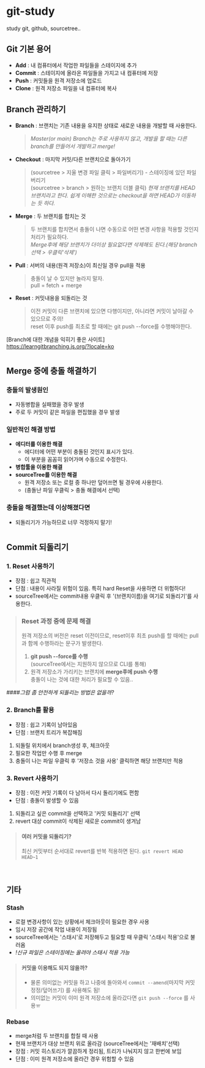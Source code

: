 # git-study
study git, github, sourcetree..


## Git 기본 용어
- **Add** : 내 컴퓨터에서 작업한 파일들을 스테이지에 추가
- **Commit** : 스테이지에 올라온 파일들을 가지고 내 컴퓨터에 저장
- **Push** : 커밋들을 원격 저장소에 업로드
- **Clone** : 원격 저장소 파일을 내 컴퓨터에 복사


## Branch 관리하기
- **Branch**
: 브랜치는 기존 내용을 유지한 상태로 새로운 내용을 개발할 때 사용한다.
  <br>
  >_Master(or main) Branch는 주로 사용하지 않고, 개발을 할 때는 다른 branch를 만들어서 개발하고 merge!_
  
- **Checkout** : 마지막 커밋/다른 브랜치으로 돌아가기
  
  >(sourcetree > 지울 변경 파일 클릭 > 파일버리기) - 스테이징에 있던 파일 버리기</br>
  (sourcetree > branch > 원하는 브랜치 더블 클릭)
  _현재 브랜치를 HEAD 브랜치라고 한다. 쉽게 이해한 것으로는 checkout을 하면 HEAD가 이동하는 듯 하다._
  
- **Merge** : 두 브랜치를 합치는 것
  >두 브랜치를 합치면서 충돌이 나면 수동으로 어떤 변경 사항을 적용할 것인지 처리가 필요하다.
  _<br>Merge후에 해당 브랜치가 더이상 필요없다면 삭제해도 된다.(해당 branch선택 > 우클릭'삭제')_
  
- **Pull** : 서버의 내용(원격 저장소)이 최신일 경우 pull을 적용
  > 충돌이 날 수 있지만 놀라지 말자.   
  pull = fetch + merge
  > 
- **Reset** : 커밋내용을 되돌리는 것
  > 이전 커밋이 다른 브랜치에 있으면 다행이지만, 아니라면 커밋이 날아갈 수 있으므로 주의!  
  > reset 이후 push를 최초로 할 때에는 git push --force를 수행해야한다.


[Branch에 대한 개념을 익히기 좋은 사이트]  
https://learngitbranching.js.org/?locale=ko
#
## Merge 중에 충돌 해결하기
### 충돌의 발생원인
- 자동병합을 실패했을 경우 발생
- 주로 두 커밋이 같은 파일을 편집했을 경우 발생

### 일반적인 해결 방법
- **에디터를 이용한 해결**
  - 에디터에 어떤 부분이 충돌된 것인지 표시가 있다.
  - 이 부분을 꼼꼼히 읽어가며 수동으로 수정한다.
- **병합툴을 이용한 해결**
- **sourceTree를 이용한 해결**
  - 원격 저장소 또는 로컬 중 하나만 덮어쓰면 될 경우에 사용한다.
  - (충돌난 파일 우클릭 > 충돌 해결에서 선택)
  
### 충돌을 해결했는데 이상해졌다면
- 되돌리기가 가능하므로 너무 걱정하지 말기!

#
## Commit 되돌리기
### 1. Reset 사용하기
- 장점 : 쉽고 직관적
- 단점 : 내용이 사라질 위험이 있음. 특히 hard Reset을 사용하면 더 위험하다! 
- sourceTree에서는 commit내용 우클릭 후 '(브랜치이름)을 여기로 되돌리기'를 사용한다.

> ### Reset 과정 중에 문제 해결
> 원격 저장소의 버전은 reset 이전이므로, reset이후 최초 push를 할 때에는 pull과 함께 수행하라는 문구가 발생한다.
>1. **git push --force를 수행**  
   (sourceTree에서는 지원하지 않으므로 CLI를 통해)
>2. 원격 저장소가 가리키는 브랜치에 **merge후에 push 수행**  
  충돌이 나는 것에 대한 처리가 필요할 수 있음..

####_그럼 좀 안전하게 되돌리는 방법은 없을까?_

### 2. Branch를 활용
- 장점 : 쉽고 기록이 남아있음 
- 단점 : 브랜치 트리가 복잡해짐

1. 되돌릴 위치에서 branch생성 후, 체크아웃
2. 필요한 작업만 수행 후 merge
3. 충돌이 나는 파일 우클릭 후 '저장소 것을 사용' 클릭하면 해당 브랜치만 적용


### 3. Revert 사용하기
- 장점 : 이전 커밋 기록이 다 남아서 다시 돌리기에도 편함
- 단점 : 충돌이 발생할 수 있음

1. 되돌리고 싶은 commit을 선택하고 '커밋 되돌리기' 선택
2. revert 대상 commit이 삭제된 새로운 commit이 생겨남

> #### 여러 커밋을 되돌리기?
> 최신 커밋부터 순서대로 revert를 반복 적용하면 된다.  `git revert HEAD HEAD~1`

<br>

## 기타
### Stash 
- 로컬 변경사항이 있는 상황에서 체크아웃이 필요한 경우 사용
- 임시 저장 공간에 작업 내용이 저장됨
- sourceTree에서는 '스태시'로 저장해두고 필요할 때 우클릭 '스태시 적용'으로 불러옴
- _!신규 파일은 스테이징에는 올려야 스태시 적용 가능_
  

>#### 커밋을 이용해도 되지 않을까?
>- 물론 의미없는 커밋을 하고 나중에 돌아와서 `commit --amend`(마지막 커밋 정정/덮어쓰기) 를 사용해도 됨!
>- 의미없는 커밋이 이미 원격 저장소에 올라갔다면 `git push --force` 를 사용ㅠ

### Rebase
- merge처럼 두 브랜치를 합칠 때 사용
- 현재 브랜치가 대상 브랜치 위로 올라감 (sourceTree에서는 '재배치'선택)
- 장점 : 커밋 히스토리가 깔끔하게 정리됨, 트리가 나눠지지 않고 한번에 보임 
- 단점 : 이미 원격 저장소에 올라간 경우 위험할 수 있음